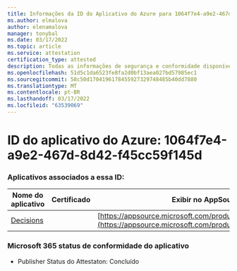 ```yaml
---
title: Informações da ID do Aplicativo do Azure para 1064f7e4-a9e2-467d-8d42-f45cc59f145d
ms.author: elmalova
author: elenamalova
manager: tonybal
ms.date: 03/17/2022
ms.topic: article
ms.service: attestation
certification_type: attested
description: Todas as informações de segurança e conformidade disponíveis para 1064f7e4-a9e2-467d-8d42-f45cc59f145d.
ms.openlocfilehash: 51d5c1da6523fe8fa2d0bf13aea027bd57985ec1
ms.sourcegitcommit: 58c50d1704196178455927329748485b40dd7880
ms.translationtype: MT
ms.contentlocale: pt-BR
ms.lasthandoff: 03/17/2022
ms.locfileid: "63539069"
---
```

# <a name="azure-app-id-1064f7e4-a9e2-467d-8d42-f45cc59f145d"></a>ID do aplicativo do Azure: 1064f7e4-a9e2-467d-8d42-f45cc59f145d


### <a name="apps-associated-with-this-id"></a>Aplicativos associados a essa ID:
| **Nome do aplicativo** | **Certificado** | **Exibir no AppSource** |
|--------------|---------------|-----------------------|
| [Decisions](../forward/WA104381880.md) |  | [https://appsource.microsoft.com/product/office/WA104381880](https://appsource.microsoft.com/product/office/WA104381880) |

### <a name="microsoft-365-app-compliance-status"></a>Microsoft 365 status de conformidade do aplicativo
- Publisher Status do Attestaton: Concluído
